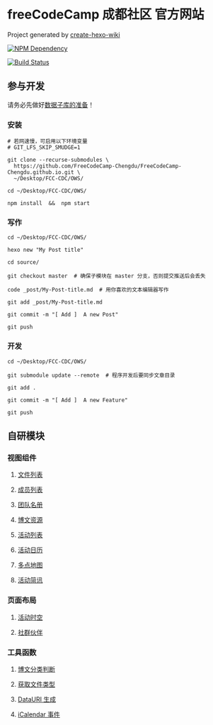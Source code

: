 # freeCodeCamp 成都社区 官方网站

Project generated by [create-hexo-wiki](https://tech-query.me/create-hexo-wiki/)

[![NPM Dependency](https://david-dm.org/FreeCodeCamp-Chengdu/FreeCodeCamp-Chengdu.github.io.svg)](https://david-dm.org/FreeCodeCamp-Chengdu/FreeCodeCamp-Chengdu.github.io)

[![Build Status](https://travis-ci.com/FreeCodeCamp-Chengdu/FreeCodeCamp-Chengdu.github.io.svg?branch=hexo)](https://travis-ci.com/FreeCodeCamp-Chengdu/FreeCodeCamp-Chengdu.github.io)

## 参与开发

请务必先做好[数据子库的准备](https://github.com/FreeCodeCamp-Chengdu/Wiki/#%E6%9C%AC%E6%9C%BA%E7%BC%96%E8%BE%91)！

### 安装

```shell
# 若网速慢，可启用以下环境变量
# GIT_LFS_SKIP_SMUDGE=1

git clone --recurse-submodules \
  https://github.com/FreeCodeCamp-Chengdu/FreeCodeCamp-Chengdu.github.io.git \
  ~/Desktop/FCC-CDC/OWS/

cd ~/Desktop/FCC-CDC/OWS/

npm install  &&  npm start
```

### 写作

```shell
cd ~/Desktop/FCC-CDC/OWS/

hexo new "My Post title"

cd source/

git checkout master  # 确保子模块在 master 分支，否则提交推送后会丢失

code _post/My-Post-title.md  # 用你喜欢的文本编辑器写作

git add _post/My-Post-title.md

git commit -m "[ Add ]  A new Post"

git push
```

### 开发

```shell
cd ~/Desktop/FCC-CDC/OWS/

git submodule update --remote  # 程序开发后要同步文章目录

git add .

git commit -m "[ Add ]  A new Feature"

git push
```

## 自研模块

### 视图组件

1. [文件列表](themes/Icarus/layout/widget/files.ejs)

2. [成员列表](themes/Icarus/layout/widget/members.ejs)

3. [团队名册](themes/Icarus/layout/widget/team.ejs)

4. [博文资源](themes/Icarus/layout/widget/post_media.ejs)

5. [活动列表](themes/Icarus/layout/widget/activity_list.ejs)

6. [活动日历](themes/Icarus/layout/widget/calendar.ejs)

7. [多点地图](themes/Icarus/layout/widget/marker_map.ejs)

8. [活动简讯](themes/Icarus/layout/widget/activity.ejs)

### 页面布局

1. [活动时空](themes/Icarus/layout/activity.ejs)

2. [社群伙伴](themes/Icarus/layout/community.ejs)

### 工具函数

1. [博文分类判断](themes/Icarus/includes/helpers/data.js#L11)

2. [获取文件类型](themes/Icarus/includes/helpers/data.js#L22)

3. [DataURI 生成](themes/Icarus/includes/helpers/data.js#L33)

4. [iCalendar 事件](themes/Icarus/includes/helpers/data.js#L38)
